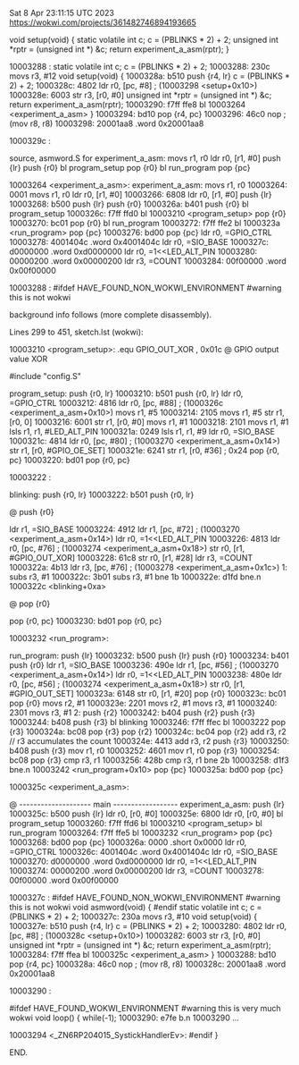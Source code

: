 Sat  8 Apr 23:11:15 UTC 2023
https://wokwi.com/projects/361482746894193665

void setup(void) {
    static volatile int c;
    c = (PBLINKS * 2) + 2;
    unsigned int *rptr = (unsigned int *) &c;
    return experiment_a_asm(rptr);
}

10003288 <setup>:
    static volatile int c;
    c = (PBLINKS * 2) + 2;
10003288:	230c      	movs	r3, #12
void setup(void) {
1000328a:	b510      	push	{r4, lr}
    c = (PBLINKS * 2) + 2;
1000328c:	4802      	ldr	r0, [pc, #8]	; (10003298 <setup+0x10>)
1000328e:	6003      	str	r3, [r0, #0]
    unsigned int *rptr = (unsigned int *) &c;
    return experiment_a_asm(rptr);
10003290:	f7ff ffe8 	bl	10003264 <experiment_a_asm>
}
10003294:	bd10      	pop	{r4, pc}
10003296:	46c0      	nop			; (mov r8, r8)
10003298:	20001aa8 	.word	0x20001aa8

1000329c <loop>:


source, asmword.S for experiment_a_asm:
   movs  r1, r0
   ldr   r0, [r1, #0]
   push  {lr}
   push  {r0}
   bl    program_setup
   pop   {r0}
   bl    run_program
   pop   {pc}

10003264 <experiment_a_asm>:
experiment_a_asm:
   movs  r1, r0
10003264:	0001      	movs	r1, r0
   ldr   r0, [r1, #0]
10003266:	6808      	ldr	r0, [r1, #0]
   push  {lr}
10003268:	b500      	push	{lr}
   push  {r0}
1000326a:	b401      	push	{r0}
   bl    program_setup
1000326c:	f7ff ffd0 	bl	10003210 <program_setup>
   pop   {r0}
10003270:	bc01      	pop	{r0}
   bl    run_program
10003272:	f7ff ffe2 	bl	1000323a <run_program>
   pop   {pc}
10003276:	bd00      	pop	{pc}
   ldr    r0, =GPIO_CTRL
10003278:	4001404c 	.word	0x4001404c
   ldr    r0, =SIO_BASE
1000327c:	d0000000 	.word	0xd0000000
   ldr    r0, =1<<LED_ALT_PIN
10003280:	00000200 	.word	0x00000200
   ldr    r3, =COUNT
10003284:	00f00000 	.word	0x00f00000

10003288 <setup>:
#ifdef HAVE_FOUND_NON_WOKWI_ENVIRONMENT
#warning this is  not wokwi






background info follows (more complete disassembly).



Lines 299 to 451, sketch.lst (wokwi):


10003210 <program_setup>:
.equ GPIO_OUT_XOR        , 0x01c @ GPIO output value XOR

#include "config.S"

program_setup:
   push   {r0, lr}
10003210:	b501      	push	{r0, lr}
   ldr    r0, =GPIO_CTRL
10003212:	4816      	ldr	r0, [pc, #88]	; (1000326c <experiment_a_asm+0x10>)
   movs   r1, #5
10003214:	2105      	movs	r1, #5
   str    r1, [r0, 0]
10003216:	6001      	str	r1, [r0, #0]
   movs   r1, #1
10003218:	2101      	movs	r1, #1
   lsls   r1, r1, #LED_ALT_PIN
1000321a:	0249      	lsls	r1, r1, #9
   ldr    r0, =SIO_BASE
1000321c:	4814      	ldr	r0, [pc, #80]	; (10003270 <experiment_a_asm+0x14>)
   str    r1, [r0, #GPIO_OE_SET]
1000321e:	6241      	str	r1, [r0, #36]	; 0x24
   pop    {r0, pc}
10003220:	bd01      	pop	{r0, pc}

10003222 <blinking>:

blinking:
   push   {r0, lr}
10003222:	b501      	push	{r0, lr}

@  push   {r0}

   ldr    r1, =SIO_BASE
10003224:	4912      	ldr	r1, [pc, #72]	; (10003270 <experiment_a_asm+0x14>)
   ldr    r0, =1<<LED_ALT_PIN
10003226:	4813      	ldr	r0, [pc, #76]	; (10003274 <experiment_a_asm+0x18>)
   str    r0, [r1, #GPIO_OUT_XOR]
10003228:	61c8      	str	r0, [r1, #28]
   ldr    r3, =COUNT
1000322a:	4b13      	ldr	r3, [pc, #76]	; (10003278 <experiment_a_asm+0x1c>)
1: subs   r3, #1
1000322c:	3b01      	subs	r3, #1
   bne    1b
1000322e:	d1fd      	bne.n	1000322c <blinking+0xa>

@  pop    {r0}

   pop    {r0, pc}
10003230:	bd01      	pop	{r0, pc}

10003232 <run_program>:

run_program:
   push   {lr}
10003232:	b500      	push	{lr}
   push   {r0}
10003234:	b401      	push	{r0}
   ldr    r1, =SIO_BASE
10003236:	490e      	ldr	r1, [pc, #56]	; (10003270 <experiment_a_asm+0x14>)
   ldr    r0, =1<<LED_ALT_PIN
10003238:	480e      	ldr	r0, [pc, #56]	; (10003274 <experiment_a_asm+0x18>)
   str    r0, [r1, #GPIO_OUT_SET]
1000323a:	6148      	str	r0, [r1, #20]
   pop   {r0}
1000323c:	bc01      	pop	{r0}
   movs   r2, #1
1000323e:	2201      	movs	r2, #1
   movs   r3, #1
10003240:	2301      	movs	r3, #1
2:
   push  {r2}
10003242:	b404      	push	{r2}
   push  {r3}
10003244:	b408      	push	{r3}
   bl    blinking
10003246:	f7ff ffec 	bl	10003222 <blinking>
   pop   {r3}
1000324a:	bc08      	pop	{r3}
   pop   {r2}
1000324c:	bc04      	pop	{r2}
   add    r3, r2  // r3 accumulates the count
1000324e:	4413      	add	r3, r2
   push  {r3}
10003250:	b408      	push	{r3}
   mov    r1, r0
10003252:	4601      	mov	r1, r0
   pop   {r3}
10003254:	bc08      	pop	{r3}
   cmp    r3, r1
10003256:	428b      	cmp	r3, r1
   bne    2b
10003258:	d1f3      	bne.n	10003242 <run_program+0x10>
   pop    {pc}
1000325a:	bd00      	pop	{pc}

1000325c <experiment_a_asm>:

@  --------------------   main   ------------------
experiment_a_asm:
   push  {lr}
1000325c:	b500      	push	{lr}
   ldr   r0, [r0, #0]
1000325e:	6800      	ldr	r0, [r0, #0]
   bl    program_setup
10003260:	f7ff ffd6 	bl	10003210 <program_setup>
   bl    run_program
10003264:	f7ff ffe5 	bl	10003232 <run_program>
   pop   {pc}
10003268:	bd00      	pop	{pc}
1000326a:	0000      	.short	0x0000
   ldr    r0, =GPIO_CTRL
1000326c:	4001404c 	.word	0x4001404c
   ldr    r0, =SIO_BASE
10003270:	d0000000 	.word	0xd0000000
   ldr    r0, =1<<LED_ALT_PIN
10003274:	00000200 	.word	0x00000200
   ldr    r3, =COUNT
10003278:	00f00000 	.word	0x00f00000

1000327c <setup>:
#ifdef HAVE_FOUND_NON_WOKWI_ENVIRONMENT
#warning this is  not wokwi
void asmword(void) {
#endif
    static volatile int c;
    c = (PBLINKS * 2) + 2;
1000327c:	230a      	movs	r3, #10
void setup(void) {
1000327e:	b510      	push	{r4, lr}
    c = (PBLINKS * 2) + 2;
10003280:	4802      	ldr	r0, [pc, #8]	; (1000328c <setup+0x10>)
10003282:	6003      	str	r3, [r0, #0]
    unsigned int *rptr = (unsigned int *) &c;
    return experiment_a_asm(rptr);
10003284:	f7ff ffea 	bl	1000325c <experiment_a_asm>
}
10003288:	bd10      	pop	{r4, pc}
1000328a:	46c0      	nop			; (mov r8, r8)
1000328c:	20001aa8 	.word	0x20001aa8

10003290 <loop>:

#ifdef HAVE_FOUND_WOKWI_ENVIRONMENT
#warning this is very much wokwi
void loop() {
    while(-1);
10003290:	e7fe      	b.n	10003290 <loop>
	...

10003294 <_ZN6RP204015_SystickHandlerEv>:
#endif
    }


END.